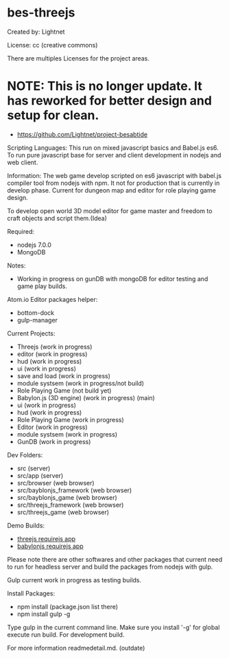 # bes-threejs

Created by: Lightnet

License: cc (creative commons)

There are multiples Licenses for the project areas.

# NOTE: This is no longer update. It has reworked for better design and setup for clean.

 * https://github.com/Lightnet/project-besabtide

Scripting Languages: This run on mixed javascript basics and Babel.js es6. To run pure javascript base for server and client development in nodejs and web client.

Information: The web game develop scripted on es6 javascript with babel.js compiler tool from nodejs with npm. It not for production that is currently in develop phase. Current for dungeon map and editor for role playing game design.

To develop open world 3D model editor for game master and freedom to craft objects and script them.(Idea)

Required:
 * nodejs 7.0.0
 * MongoDB

Notes:
 * Working in progress on gunDB with mongoDB for editor testing and game play builds.

Atom.io Editor packages helper:
 * bottom-dock
 * gulp-manager

Current Projects:
 * Threejs (work in progress)
  * editor (work in progress)
  * hud (work in progress)
  * ui (work in progress)
  * save and load (work in progress)
  * module systsem (work in progress/not build)
  * Role Playing Game (not build yet)
 * Babylon.js (3D engine) (work in progress) (main)
  * ui (work in progress)
  * hud (work in progress)
  * Role Playing Game (work in progress)
  * Editor (work in progress)
  * module systsem (work in progress)
 * GunDB (work in progress)

Dev Folders:
 * src (server)
 * src/app (server)
 * src/browser (web browser)
 * src/bayblonjs_framework (web browser)
 * src/bayblonjs_game (web browser)
 * src/threejs_framework (web browser)
 * src/threejs_game (web browser)

Demo Builds:

  * [threejs requirejs app](https://lightnet.github.io/bes-threejs/threejs_requirejs_app.html)
  * [babylonjs requirejs app](https://lightnet.github.io/bes-threejs/babylonjs_requirejs_app.html)

 Please note there are other softwares and other packages that current need to run for headless server and build the packages from nodejs with gulp.

Gulp current work in progress as testing builds.

Install Packages:
 * npm install (package.json list there)
 * npm install gulp -g

Type gulp in the current command line. Make sure you install '-g' for global execute run build. For development build.

For more information readmedetail.md. (outdate)
